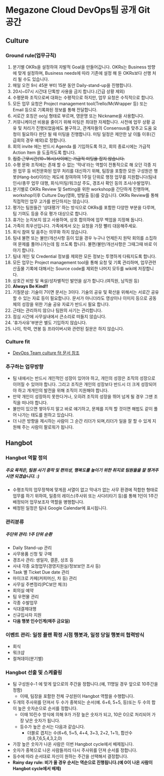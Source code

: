# Megazone Cloud DevOps팀 공개 Git 공간
## Culture
### Ground rule(업무규칙)
1. 분기별 OKRs을 설정하여 자발적 Goal을 만들어갑니다.
OKRs는 Business 방향에 맞게 설정하며, Business needs에 따라 기존에 설정 해 둔 OKRs보다 선행 처리 될 수도 있습니다.
1. 매일 오전 9시 45분 부터 15분 동안 Daily-stand-up을 진행합니다.
1. 20시~07시 시간대 단톡방 사용을 금지 합니다.(긴급 상황 제외)
1. 수평문화 조직으로써 대화는 수평적으로 하지만, 업무 요청은 수직적으로 합니다.
1. 모든 업무 요청은 Project management tool(Trello/McWrapper 등) 또는 Email 등으로 기록화된 정보를 통해  전달합니다.
1. 서로간 호칭은 oo님 형태로 부르며, 영문명 또는 Nickname을 사용합니다.
1. 커뮤니케이션 비용을 줄이기 위해 미팅은 최대한 자제합니다. 사전에 업무 상황 공유 및 처리가 진행되었음에도 불구하고, 관계자들의 Consensus를 맞추고 도움 요청이 필요하다 판단 될 때 미팅을 진행합니다. 미팅 일정은 제안한 날 이틀 이후(긴급회의 경우 예외)로 정합니다.
1. 회의 invite 에는 반드시 Agenda 를 기입하도록 하고, 회의 종료시에는 가급적 Action Item 을 도출하도록 합니다.
1. ~~집중 근무시간(10~16시)사이에는 가급적 미팅을 잡지 않습니다.~~
1. 수평 문화 조직에는 존재 할 수 없는 '막내'라는 역할이 전통적으로 해 오던 각종 지원 업무 등 비전문화된 업무 처리를 대신하기 위해, 팀장을 포함한 모든 구성원은  행봇(Hang-bot)이라는 제도에 참여하여 1주일 단위로 행정 업무를 지원합니다(팀내 인사/총무 업무 대행, 회식/미팅/워크샵 주도, 경조사 확인 등의 조사/수발업무).
1. 분기별로 OKRs Review 및 Setting을 위한 workshop을 간단하게 진행하며, workshop이후 Culture Day(영화, 방탈출 등)를 갖습니다. OKRs Review를 통해 직접적인 업무 고가를 판단하지는 않습니다.
1. 평가는 팀원들간 ‘상대평가’ 하는 방식으로 OKRs를 포함한 다양한 부분을 다루며, 팀 기여도 등을 주요 평가 대상으로 합니다.
1. 휴가는 눈치보지 않고 사용하며, 상호 합의하에 업무 백업을 지정해 둡니다.
1. 가족이 최우선입니다. 가족에게서 오는 요청을 가장 빨리 대응해주세요.
1. 회식 참여 및 음주는 의무화 하지 않습니다.
1. 팀내 불편 또는 불만/개선사항 등이 있을 경우 누구나 언제든지 원탁 회의를 소집하여 문제를 풀어나가는데 힘 쓰도록 합니다. 불편/불만/개선사항은 그때그때 바로 이야기 합니다.
1. 팀내 개인 및 Credential 정보를 제외한 모든 정보는 투명하게 다뤄지도록 합니다.
1. 모든 업무는 Project management tool을 통해 요청 및 기록 관리하며, 업무관련 산출물 기록에 대해서는 Source code를 제외한 나머지 모두를 wiki에 저장합니다.
1. 상호간 비방 및 욕설/성차별적인 발언을 삼가 합니다.(여직원, 남직원 등)
1. **Always Be Kind!!**
1. 기칠문삼: 기술이 7이면 문서는 3이다. 기술의 공유 및 확산을 위해서는 서로간 공유 할 수 있는 자료 등이 필요합니다. 문서가 아니더라도 영상이나 이미지 등으로 공동체의 성장을 위한 기술 공유 자료가 반드시 필요 합니다.
1. 근태는 관리하지 않으나 팀원의 사기는 관리합니다.
1. 점심 시간에 사무실내에서 큰소리로 떠들지 않습니다.
1. '휴가사유'부분은 별도 기입하지 않습니다.
1. 나이, 학력, 연봉 등 프라이버시와 관련된 질문은 하지 않습니다.


### Culture fit
* [DevOps Team culture fit 문서 참조](culture_fit.md)


### 추구하는 업무방향
* 팀 내에서는 반드시 개인적인 성장이 있어야 하고, 개인의 성장은 조직의 성장으로 이어질 수 있어야 합니다. 그리고 조직은 개인의 성장보다 반드시 더 크게 성장되어야 하고 개개인의 발전을 위해 조직이 지원해야 합니다. 
* 만약 개인이 성장하지 못한다거나, 오히려 조직의 성장을 뛰어 넘게 될 경우 그땐 조직을 떠나야 합니다.
* 불만이 있으면 쌓아두지 말고 바로 얘기하고, 문제를 지적 할 것이면 해법도 같이 풀어 나가는 태도를 원하고 있습니다.
* 더 나은 방향을 제시하는 사람이 그 순간 리더가 되며,리더가 일을 잘 할 수 있게 지원해 주는 사람이 팔로워가 됩니다.

 
## Hangbot
### Hangbot 역할 정의
##### 주요 목적은, 팀원 사기 증작 및 편의성, 행복도를 높이기 위한 취지로 팀원들을 잘 챙겨주시면 되겠습니다. :)
* 수평조직의 업무정책에 맞게끔 서열이 없고 막내가 없는 사무 환경에 적합한 형태로 업무를 하기 위하여, 일종의 레이스(주사위 또는 사다리타기 등)를 통해 1인이 1주간 배정되어 업무보조자 역할을 병행합니다.
* 배정된 일정은 팀내 Google Calendar에 표시됩니다.

### 관리분류
##### 주단위 관리: 1주 단위 순환
* Daily Stand-up 관리
* 사무용품 신청 및 구매
* 경조사 관리: 생일자, 결혼, 상조 등
* 사내 각종 요청업무(경영지원실/정보보안 조사 등)
* Task 별 Ticket Due date 관리
* 마이크로 카페(커피머신, 차 등) 관리
* 사무실 주변정리(PC보안 체크)
* 회의실 예약
* 팀 우편물 관리
* 각종 수발업무
* 식대결제대행
* 신규입사자 지원
* **다음 행봇 인수인계(매주 금요일)**

### 이벤트 관리: 일정 플랜 확정 시점 행봇과, 일정 당일 행봇의 협력방식
* 회식
* 워크샵
* 컬쳐데이(분기별)

### Hangbot 선출 및 스케쥴링

* 팀 구성원수-1 에 맞게 앞으로의 주간을 정합니다.(예, 11명일 경우 앞으로 10주간을 정함)
     * 이때, 팀장을 포함한 전체 구성원이 Hangbot 역할을 수행합니다.
* 두개의 주사위를 던져서 두 수가 중복되는 순서(예. 6+6, 5+5, 등)또는 두 수의 합이 높은 숫자순으로 순서를 정합니다.
     * 이때 10진수 방식에 의해 9가 가장 높은 숫자가 되고, 10은 0으로 처리되어 가장 낮은 숫자가 됩니다.
     * 등수가 높은 순서는 다음과 같습니다.
          * 더블로 겹치는 수(6+6, 5+5, 4+4, 3+3, 2+2, 1+1), 합산수(9,8,7,6,5,4,3,2,0)
* 가장 높은 숫자가 나온 사람은 이번 Hangbot cycle에서 배제됩니다.
* 숫자가 중복으로 나온 사람들끼리 다시 주사위를 던져 순서를 정합니다.
* 등수에 따라 순서대로 자신이 원하는 주간을 선택해서 결정합니다.
* **Rainy day rule: 비가 올 경우 순서는 역순으로 진행됩니다.(예 0이 나온 사람이 Hangbot cycle에서 배제)**
